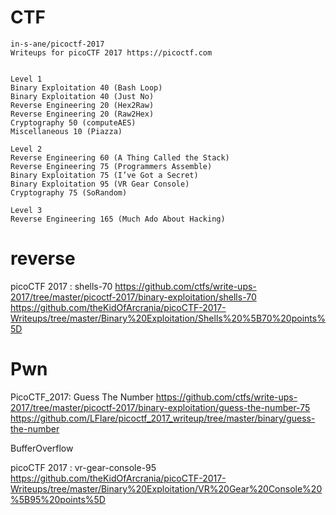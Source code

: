 # CTF
```
in-s-ane/picoctf-2017
Writeups for picoCTF 2017 https://picoctf.com


Level 1
Binary Exploitation 40 (Bash Loop)
Binary Exploitation 40 (Just No)
Reverse Engineering 20 (Hex2Raw)
Reverse Engineering 20 (Raw2Hex)
Cryptography 50 (computeAES)
Miscellaneous 10 (Piazza)

Level 2
Reverse Engineering 60 (A Thing Called the Stack)
Reverse Engineering 75 (Programmers Assemble)
Binary Exploitation 75 (I’ve Got a Secret)
Binary Exploitation 95 (VR Gear Console)
Cryptography 75 (SoRandom)

Level 3
Reverse Engineering 165 (Much Ado About Hacking)

```

# reverse


picoCTF 2017 : shells-70
https://github.com/ctfs/write-ups-2017/tree/master/picoctf-2017/binary-exploitation/shells-70
https://github.com/theKidOfArcrania/picoCTF-2017-Writeups/tree/master/Binary%20Exploitation/Shells%20%5B70%20points%5D


# Pwn

PicoCTF_2017: Guess The Number
https://github.com/ctfs/write-ups-2017/tree/master/picoctf-2017/binary-exploitation/guess-the-number-75
https://github.com/LFlare/picoctf_2017_writeup/tree/master/binary/guess-the-number


BufferOverflow

picoCTF 2017 : vr-gear-console-95
https://github.com/theKidOfArcrania/picoCTF-2017-Writeups/tree/master/Binary%20Exploitation/VR%20Gear%20Console%20%5B95%20points%5D
